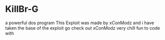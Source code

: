 # KillBr-G
a powerful dos program 
This Exploit was made by xConModz and i have taken the base of the exploit 
 go check out xConModz very chill 
  fun to code with 
